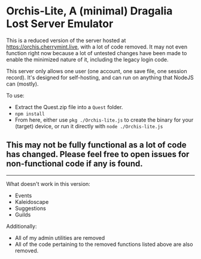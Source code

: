# Orchis-Lite, A (minimal) Dragalia Lost Server Emulator
This is a reduced version of the server hosted at https://orchis.cherrymint.live, with a lot of code removed.
It may not even function right now because a lot of untested changes have been made to enable the minimized nature of it, including the legacy login code.

This server only allows one user (one account, one save file, one session record). It's designed for self-hosting, and can run on anything that NodeJS can (mostly).

To use:
- Extract the Quest.zip file into a `Quest` folder.
- `npm install`
- From here, either use `pkg ./Orchis-lite.js` to create the binary for your (target) device, or run it directly with `node ./Orchis-lite.js`

## This may not be fully functional as a lot of code has changed. Please feel free to open issues for non-functional code if any is found.

---

What doesn't work in this version:
- Events
- Kaleidoscape
- Suggestions
- Guilds

Additionally:
- All of my admin utilities are removed
- All of the code pertaining to the removed functions listed above are also removed.
